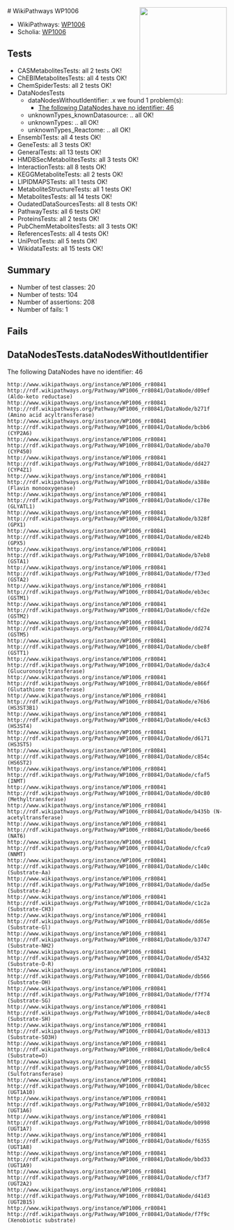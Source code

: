 <img style="float: right; width: 200px" src="https://upload.wikimedia.org/wikipedia/commons/thumb/8/83/Wplogo_with_text_500.png/640px-Wplogo_with_text_500.png" />
# WikiPathways WP1006

* WikiPathways: [WP1006](https://wikipathways.org/pathways/WP1006)
* Scholia: [WP1006](https://scholia.toolforge.org/wikipathways/WP1006)
## Tests
* CASMetabolitesTests: all 2 tests OK!
* ChEBIMetabolitesTests: all 4 tests OK!
* ChemSpiderTests: all 2 tests OK!
* DataNodesTests
    * dataNodesWithoutIdentifier: .x we found 1 problem(s):
        * [The following DataNodes have no identifier: 46](#8792c4f3)
    * unknownTypes_knownDatasource: .. all OK!
    * unknownTypes: .. all OK!
    * unknownTypes_Reactome: .. all OK!
* EnsemblTests: all 4 tests OK!
* GeneTests: all 3 tests OK!
* GeneralTests: all 13 tests OK!
* HMDBSecMetabolitesTests: all 3 tests OK!
* InteractionTests: all 8 tests OK!
* KEGGMetaboliteTests: all 2 tests OK!
* LIPIDMAPSTests: all 1 tests OK!
* MetaboliteStructureTests: all 1 tests OK!
* MetabolitesTests: all 14 tests OK!
* OudatedDataSourcesTests: all 8 tests OK!
* PathwayTests: all 6 tests OK!
* ProteinsTests: all 2 tests OK!
* PubChemMetabolitesTests: all 3 tests OK!
* ReferencesTests: all 4 tests OK!
* UniProtTests: all 5 tests OK!
* WikidataTests: all 15 tests OK!


## Summary

* Number of test classes: 20
* Number of tests: 104
* Number of assertions: 208
* Number of fails: 1

## Fails

<a name="8792c4f3" />

## DataNodesTests.dataNodesWithoutIdentifier

The following DataNodes have no identifier: 46
```
http://www.wikipathways.org/instance/WP1006_rr80841 http://rdf.wikipathways.org/Pathway/WP1006_rr80841/DataNode/d09ef (Aldo-keto reductase)
http://www.wikipathways.org/instance/WP1006_rr80841 http://rdf.wikipathways.org/Pathway/WP1006_rr80841/DataNode/b271f (Amino acid acyltransferase)
http://www.wikipathways.org/instance/WP1006_rr80841 http://rdf.wikipathways.org/Pathway/WP1006_rr80841/DataNode/bcbb6 (CYP2A6)
http://www.wikipathways.org/instance/WP1006_rr80841 http://rdf.wikipathways.org/Pathway/WP1006_rr80841/DataNode/aba70 (CYP450)
http://www.wikipathways.org/instance/WP1006_rr80841 http://rdf.wikipathways.org/Pathway/WP1006_rr80841/DataNode/dd427 (CYP4Z1)
http://www.wikipathways.org/instance/WP1006_rr80841 http://rdf.wikipathways.org/Pathway/WP1006_rr80841/DataNode/a388e (Flavin monooxygenase)
http://www.wikipathways.org/instance/WP1006_rr80841 http://rdf.wikipathways.org/Pathway/WP1006_rr80841/DataNode/c178e (GLYATL1)
http://www.wikipathways.org/instance/WP1006_rr80841 http://rdf.wikipathways.org/Pathway/WP1006_rr80841/DataNode/b328f (GPX1)
http://www.wikipathways.org/instance/WP1006_rr80841 http://rdf.wikipathways.org/Pathway/WP1006_rr80841/DataNode/e824b (GPX5)
http://www.wikipathways.org/instance/WP1006_rr80841 http://rdf.wikipathways.org/Pathway/WP1006_rr80841/DataNode/b7eb8 (GSTA1)
http://www.wikipathways.org/instance/WP1006_rr80841 http://rdf.wikipathways.org/Pathway/WP1006_rr80841/DataNode/f73ed (GSTA2)
http://www.wikipathways.org/instance/WP1006_rr80841 http://rdf.wikipathways.org/Pathway/WP1006_rr80841/DataNode/eb3ec (GSTM1)
http://www.wikipathways.org/instance/WP1006_rr80841 http://rdf.wikipathways.org/Pathway/WP1006_rr80841/DataNode/cfd2e (GSTM2)
http://www.wikipathways.org/instance/WP1006_rr80841 http://rdf.wikipathways.org/Pathway/WP1006_rr80841/DataNode/dd274 (GSTM5)
http://www.wikipathways.org/instance/WP1006_rr80841 http://rdf.wikipathways.org/Pathway/WP1006_rr80841/DataNode/cbe8f (GSTT1)
http://www.wikipathways.org/instance/WP1006_rr80841 http://rdf.wikipathways.org/Pathway/WP1006_rr80841/DataNode/da3c4 (Glucuronosyltransferase)
http://www.wikipathways.org/instance/WP1006_rr80841 http://rdf.wikipathways.org/Pathway/WP1006_rr80841/DataNode/e866f (Glutathione transferase)
http://www.wikipathways.org/instance/WP1006_rr80841 http://rdf.wikipathways.org/Pathway/WP1006_rr80841/DataNode/e76b6 (HS3ST3B1)
http://www.wikipathways.org/instance/WP1006_rr80841 http://rdf.wikipathways.org/Pathway/WP1006_rr80841/DataNode/e4c63 (HS3ST4)
http://www.wikipathways.org/instance/WP1006_rr80841 http://rdf.wikipathways.org/Pathway/WP1006_rr80841/DataNode/d6171 (HS3ST5)
http://www.wikipathways.org/instance/WP1006_rr80841 http://rdf.wikipathways.org/Pathway/WP1006_rr80841/DataNode/c854c (HS6ST2)
http://www.wikipathways.org/instance/WP1006_rr80841 http://rdf.wikipathways.org/Pathway/WP1006_rr80841/DataNode/cfaf5 (INMT)
http://www.wikipathways.org/instance/WP1006_rr80841 http://rdf.wikipathways.org/Pathway/WP1006_rr80841/DataNode/d0c80 (Methyltransferase)
http://www.wikipathways.org/instance/WP1006_rr80841 http://rdf.wikipathways.org/Pathway/WP1006_rr80841/DataNode/b435b (N-acetyltransferase)
http://www.wikipathways.org/instance/WP1006_rr80841 http://rdf.wikipathways.org/Pathway/WP1006_rr80841/DataNode/bee66 (NAT6)
http://www.wikipathways.org/instance/WP1006_rr80841 http://rdf.wikipathways.org/Pathway/WP1006_rr80841/DataNode/cfca9 (NNMT)
http://www.wikipathways.org/instance/WP1006_rr80841 http://rdf.wikipathways.org/Pathway/WP1006_rr80841/DataNode/c140c (Substrate-Aa)
http://www.wikipathways.org/instance/WP1006_rr80841 http://rdf.wikipathways.org/Pathway/WP1006_rr80841/DataNode/dad5e (Substrate-Ac)
http://www.wikipathways.org/instance/WP1006_rr80841 http://rdf.wikipathways.org/Pathway/WP1006_rr80841/DataNode/c1c2a (Substrate-CH3)
http://www.wikipathways.org/instance/WP1006_rr80841 http://rdf.wikipathways.org/Pathway/WP1006_rr80841/DataNode/dd65e (Substrate-Gl)
http://www.wikipathways.org/instance/WP1006_rr80841 http://rdf.wikipathways.org/Pathway/WP1006_rr80841/DataNode/b3747 (Substrate-NH2)
http://www.wikipathways.org/instance/WP1006_rr80841 http://rdf.wikipathways.org/Pathway/WP1006_rr80841/DataNode/d5432 (Substrate-O-R)
http://www.wikipathways.org/instance/WP1006_rr80841 http://rdf.wikipathways.org/Pathway/WP1006_rr80841/DataNode/db566 (Substrate-OH)
http://www.wikipathways.org/instance/WP1006_rr80841 http://rdf.wikipathways.org/Pathway/WP1006_rr80841/DataNode/f7f74 (Substrate-SG)
http://www.wikipathways.org/instance/WP1006_rr80841 http://rdf.wikipathways.org/Pathway/WP1006_rr80841/DataNode/a4ec8 (Substrate-SH)
http://www.wikipathways.org/instance/WP1006_rr80841 http://rdf.wikipathways.org/Pathway/WP1006_rr80841/DataNode/e8313 (Substrate-SO3H)
http://www.wikipathways.org/instance/WP1006_rr80841 http://rdf.wikipathways.org/Pathway/WP1006_rr80841/DataNode/be8c4 (Substrate=O)
http://www.wikipathways.org/instance/WP1006_rr80841 http://rdf.wikipathways.org/Pathway/WP1006_rr80841/DataNode/a0c55 (Sulfotransferase)
http://www.wikipathways.org/instance/WP1006_rr80841 http://rdf.wikipathways.org/Pathway/WP1006_rr80841/DataNode/b8cec (UGT1A10)
http://www.wikipathways.org/instance/WP1006_rr80841 http://rdf.wikipathways.org/Pathway/WP1006_rr80841/DataNode/e5032 (UGT1A6)
http://www.wikipathways.org/instance/WP1006_rr80841 http://rdf.wikipathways.org/Pathway/WP1006_rr80841/DataNode/b0998 (UGT1A7)
http://www.wikipathways.org/instance/WP1006_rr80841 http://rdf.wikipathways.org/Pathway/WP1006_rr80841/DataNode/f6355 (UGT1A8)
http://www.wikipathways.org/instance/WP1006_rr80841 http://rdf.wikipathways.org/Pathway/WP1006_rr80841/DataNode/bbd33 (UGT1A9)
http://www.wikipathways.org/instance/WP1006_rr80841 http://rdf.wikipathways.org/Pathway/WP1006_rr80841/DataNode/cf3f7 (UGT2A2)
http://www.wikipathways.org/instance/WP1006_rr80841 http://rdf.wikipathways.org/Pathway/WP1006_rr80841/DataNode/d41d3 (UGT2B15)
http://www.wikipathways.org/instance/WP1006_rr80841 http://rdf.wikipathways.org/Pathway/WP1006_rr80841/DataNode/f7f9c (Xenobiotic substrate)
```

